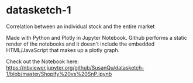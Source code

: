 # datasketch-1
Correlation between an individual stock and the entire market 

Made with Python and Plotly in Jupyter Notebook. Github performs a static render of the notebooks and it doesn't include the embedded HTML/JavaScript that makes up a plotly graph.

Check out the Notebook here: 
https://nbviewer.jupyter.org/github/SusanQu/datasketch-1/blob/master/Shopify%20vs%20SnP.ipynb

